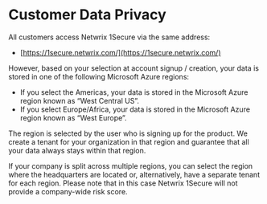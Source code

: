 # Customer Data Privacy

All customers access Netwrix 1Secure via the same address:

- [https://1secure.netwrix.com/](https://1secure.netwrix.com/)

However, based on your selection at account signup / creation, your data is stored in one of the
following Microsoft Azure regions:

- If you select the Americas, your data is stored in the Microsoft Azure region known as “West
  Central US”.
- If you select Europe/Africa, your data is stored in the Microsoft Azure region known as “West
  Europe”.

The region is selected by the user who is signing up for the product. We create a tenant for your
organization in that region and guarantee that all your data always stays within that region.

If your company is split across multiple regions, you can select the region where the headquarters
are located or, alternatively, have a separate tenant for each region. Please note that in this case
Netwrix 1Secure will not provide a company-wide risk score.
